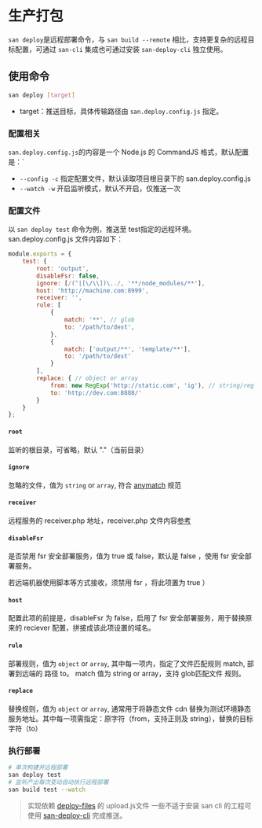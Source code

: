 # 生产打包

`san deploy`是远程部署命令，与 `san build --remote` 相比，支持更复杂的远程目标配置，可通过 `san-cli` 集成也可通过安装 `san-deploy-cli` 独立使用。

## 使用命令

```bash
san deploy [target]
```

-   target：推送目标，具体传输路径由 `san.deploy.config.js` 指定。

### 配置相关

`san.deploy.config.js`的内容是一个 Node.js 的 CommandJS 格式，默认配置是：`

-   `--config -c` 指定配置文件，默认读取项目根目录下的 san.deploy.config.js
-   `--watch -w` 开启监听模式，默认不开启，仅推送一次

### 配置文件

以 `san deploy test` 命令为例，推送至 test指定的远程环境。san.deploy.config.js 文件内容如下：

```js
module.exports = {
    test: {
        root: 'output',
        disableFsr: false,
        ignore: [/(^|[\/\\])\../, '**/node_modules/**'],
        host: 'http://machine.com:8999',
        receiver: '',
        rule: [
            {
                match: '**', // glob
                to: '/path/to/dest',
            },
            {
                match: ['output/**', 'template/**'],
                to: '/path/to/dest'
            }
        ],
        replace: { // object or array
            from: new RegExp('http://static.com', 'ig'), // string/reg
            to: 'http://dev.com:8888/'
        }
    }
};
```

#### `root`
监听的根目录，可省略，默认 "."（当前目录）

#### `ignore`
忽略的文件，值为 `string` or `array`, 符合 [anymatch](https://www.npmjs.com/package/anymatch) 规范

#### `receiver`
远程服务的 receiver.php 地址，receiver.php 文件内容[参考](https://github.com/fex-team/fis3-deploy-http-push/blob/master/receiver.php)

#### `disableFsr`
是否禁用 fsr 安全部署服务，值为 true 或 false，默认是 false ，使用 fsr 安全部署服务。

若远端机器使用脚本等方式接收，须禁用 fsr ，将此项置为 true ）

#### `host`
配置此项的前提是，disableFsr 为 false，启用了 fsr 安全部署服务，用于替换原来的 reciever 配置，拼接成该此项设置的域名。

#### `rule`
部署规则，值为 `object` or `array`, 其中每一项内，指定了文件匹配规则 match, 部署到远端的 路径 to。
match 值为 string or array，支持 glob匹配文件 规则。

#### `replace`
替换规则，值为 `object` or `array`, 通常用于将静态文件 cdn 替换为测试环境静态服务地址。其中每一项需指定：原字符（from，支持正则及 string），替换的目标字符（to）

### 执行部署

```bash
# 单次构建并远程部署
san deploy test
# 监听产出每次变动自动执行远程部署
san build test --watch
```

> 实现依赖 [deploy-files](https://github.com/wanwu/deploy-files) 的 upload.js文件
> 一些不适于安装 san cli 的工程可使用 [san-deploy-cli](https://www.npmjs.com/package/san-deploy-cli) 完成推送。
